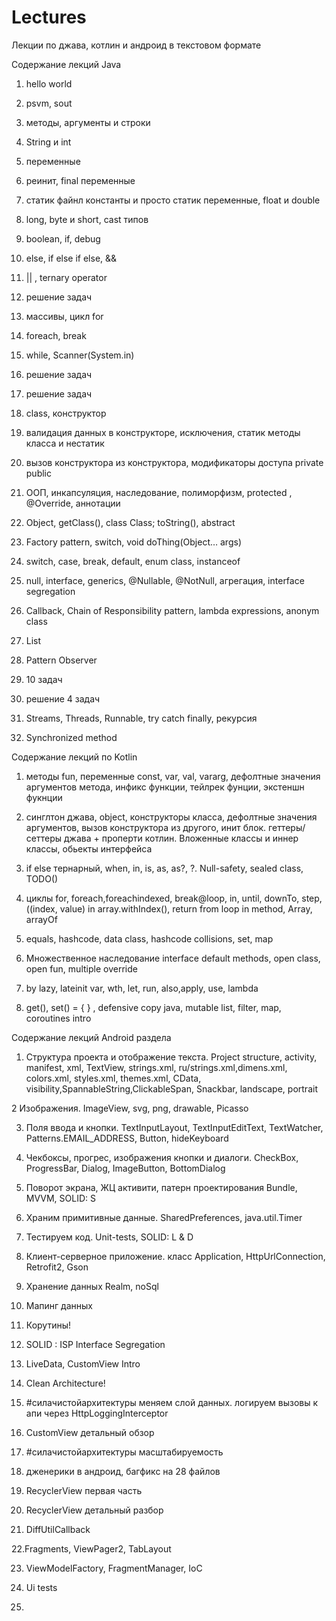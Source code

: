 # Lectures
Лекции по джава, котлин и андроид в текстовом формате


Содержание лекций Java
    
   1. hello world
    
   2. psvm, sout
   
   3. методы, аргументы и строки
   
   4. String и int
   
   5. переменные
   
   6. реинит, final переменные
   
   7. статик файнл константы и просто статик переменные, float и double
   
   8. long, byte и short, cast типов
   
   9. boolean, if, debug
   
   10.  else, if  else if else, && 
   
   11.  || , ternary operator
   
   12. решение задач
   
   13. массивы, цикл for 
   
   14. foreach, break
   
   15. while, Scanner(System.in)
   
   16. решение задач
   
   17. решение задач
   
   18. class, конструктор
   
   19. валидация данных в конструкторе, исключения, статик методы класса и нестатик
   
   20. вызов конструктора из конструктора, модификаторы доступа private public
   
   21. ООП, инкапсуляция, наследование, полиморфизм, protected , @Override, аннотации
   
   22. Object, getClass(), class Class; toString(), abstract 
    
   23. Factory pattern, switch, void doThing(Object… args)
   
   24. switch, case, break, default, enum class, instanceof
   
   25. null, interface, generics, @Nullable, @NotNull, агрегация, interface segregation
   
   26. Callback, Chain of Responsibility pattern, lambda expressions, anonym class
   
   27. List
   
   28. Pattern Observer
   
   29. 10 задач
   
   30. решение 4 задач
   
   31. Streams, Threads, Runnable, try catch finally, рекурсия
   
   32. Synchronized method

Содержание лекций по Kotlin

   1. методы fun, переменные const, var, val, vararg, дефолтные значения аргументов метода, инфикс функции, тейлрек фунции, экстеншн фукнции
    
   2. синглтон джава, object, конструкторы класса, дефолтные значения аргументов, вызов конструктора из другого, инит блок. геттеры/сеттеры джава + проперти котлин. Вложенные классы и иннер классы, обьекты интерфейса
    
   3. if else тернарный, when, in, is, as, as?, ?. Null-safety, sealed class, TODO()
    
   4. циклы for, foreach,foreachindexed, break@loop, in, until, downTo, step, ((index, value) in array.withIndex(), return from loop in method, Array, arrayOf
    
   5. equals, hashcode, data class, hashcode collisions, set, map
    
   6. Множественное наследование interface default methods, open class, open fun, multiple override 
    
   7. by lazy, lateinit var, wth, let, run, also,apply, use, lambda
   
   8.  get(), set() = { } , defensive copy java, mutable list, filter, map, coroutines intro

Содержание лекций Android раздела
  1. Структура проекта и отображение текста. 
Project structure, activity, manifest, xml, TextView, strings.xml, ru/strings.xml,dimens.xml, colors.xml, styles.xml, themes.xml, CData, visibility,SpannableString,ClickableSpan, Snackbar, landscape, portrait

  2 Изображения. 
ImageView, svg, png, drawable, Picasso

  3. Поля ввода и кнопки.
TextInputLayout, TextInputEditText, TextWatcher, Patterns.EMAIL_ADDRESS, Button, hideKeyboard

  4. Чекбоксы, прогрес, изображения кнопки и  диалоги. 
CheckBox, ProgressBar, Dialog, ImageButton, BottomDialog

  5. Поворот экрана, ЖЦ активити, патерн проектирования
Bundle, MVVM, SOLID: S

  6. Храним примитивные данные.
 SharedPreferences, java.util.Timer

  7. Тестируем код. 
Unit-tests, SOLID: L & D

  8. Клиент-серверное приложение.
 класс Application, HttpUrlConnection, Retrofit2, Gson

  9. Хранение данных
 Realm, noSql

  10. Мапинг данных 

  11. Корутины!

  12. SOLID : ISP Interface Segregation

  13. LiveData, CustomView Intro

  14. Clean Architecture!

  15. #силачистойархитектуры меняем слой данных.
  логируем вызовы к апи через HttpLoggingInterceptor

  16. CustomView детальный обзор

  17. #силачистойархитектуры масштабируемость

  18. дженерики в андроид, багфикс на 28 файлов

  19. RecyclerView первая часть

20. RecyclerView детальный разбор

21. DiffUtilCallback

22.Fragments, ViewPager2, TabLayout

23. ViewModelFactory, FragmentManager, IoC

24. Ui tests
24. 
